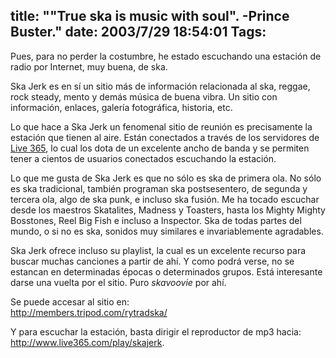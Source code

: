 title: ""True ska is music with soul". -Prince Buster."
date: 2003/7/29 18:54:01
Tags: 
---
<p>Pues, para no perder la costumbre, he estado escuchando una estación de radio por Internet, muy buena, de ska.</p>

<p>Ska Jerk es en sí un sitio más de información relacionada al ska, reggae, rock steady, mento y demás música de buena vibra. Un sitio con información, enlaces, galería fotográfica, historia, etc.</p>

<p>Lo que hace a Ska Jerk un fenomenal sitio de reunión es precisamente la estación que tienen al aire. Están conectados a través de los servidores de <a href="http://web.archive.org/web/20030806073515/http://www.live365.com/">Live 365</a>, lo cual los dota de un excelente ancho de banda y se permiten tener a cientos de usuarios conectados escuchando la estación.</p>

<p>Lo que me gusta de Ska Jerk es que no sólo es ska de primera ola. No sólo es ska tradicional, también programan ska postsesentero, de segunda y tercera ola, algo de ska punk, e incluso ska fusión. Me ha tocado escuchar desde los maestros Skatalites, Madness y Toasters, hasta los Mighty Mighty Bosstones, Reel Big Fish e incluso a Inspector. Ska de todas partes del mundo, o si no es ska, sonidos muy similares e invariablemente agradables.</p>

<p>Ska Jerk ofrece incluso su playlist, la cual es un excelente recurso para buscar muchas canciones a partir de ahí. Y como podrá verse, no se estancan en determinadas épocas o determinados grupos. Está interesante darse una vuelta por el sitio. Puro <em>skavoovie</em> por ahí.</p>

<p>Se puede accesar al sitio en:<br/><a href="http://web.archive.org/web/20030806073515/http://members.tripod.com/rytradska/"><a href="http://members.tripod.com/rytradska/">http://members.tripod.com/rytradska/</a></a></p>

<p>Y para escuchar la estación, basta dirigir el reproductor de mp3 hacia:<br/><a href="http://web.archive.org/web/20030806073515/http://www.live365.com/play/skajerk"><a href="http://www.live365.com/play/skajerk">http://www.live365.com/play/skajerk</a></a>.</p>
